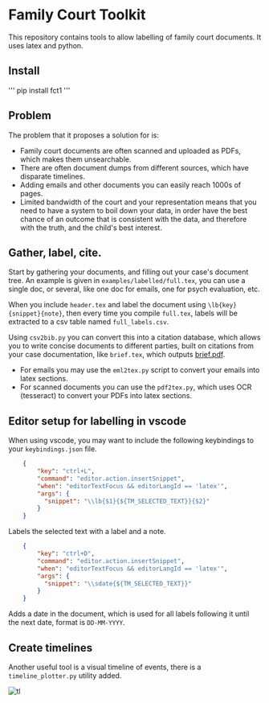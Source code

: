 # Family Court Toolkit

This repository contains tools to allow labelling of family court documents.
It uses latex and python. 

## Install

'''
pip install fct1
'''


## Problem 

The problem that it proposes a solution for is: 

- Family court documents are often scanned and uploaded as PDFs, which makes them unsearchable.
- There are often document dumps from different sources, which have disparate timelines.
- Adding emails and other documents you can easily reach 1000s of pages. 
- Limited bandwidth of the court and your representation means that you need to have a system to boil down your data, in order have the best chance of an outcome that is consistent with the data, and therefore with the truth, and the child's best interest.


## Gather, label, cite. 

Start by gathering your documents, and filling out your case's document tree. 
An example is given in `examples/labelled/full.tex`, you can use a single doc, or several, like one doc for emails, one for psych evaluation, etc. 
<!-- This is done by translating all your files into `.tex` files.   -->

When you include `header.tex` and label the document using `\lb{key}{snippet}{note}`, then every time you compile `full.tex`, labels will be extracted to a csv table named `full_labels.csv`. 

Using `csv2bib.py` you can convert this into a citation database, which allows you to write concise documents to different parties, built on citations from your case documentation, like `brief.tex`, which outputs [brief.pdf](https://github.com/tilmaerts/fct/files/13627234/brief.pdf). 

- For emails you may use the `eml2tex.py` script to convert your emails into latex sections. 
- For scanned documents you can use the `pdf2tex.py`, which uses OCR (tesseract) to convert your PDFs into latex sections.

<!-- The `header.tex` in this project includes some extra macros, in particular the `\lb{label}{text}{note}` and `\sd{date}`. -->

## Editor setup for labelling in vscode

When using vscode, you may want to include the following keybindings to your `keybindings.json` file.
```json
    {
        "key": "ctrl+L",
        "command": "editor.action.insertSnippet",
        "when": "editorTextFocus && editorLangId == 'latex'",
        "args": {
          "snippet": "\\lb{$1}{${TM_SELECTED_TEXT}}{$2}"
        }
    }
```
Labels the selected text with a label and a note.
```json
    {
        "key": "ctrl+D",
        "command": "editor.action.insertSnippet",
        "when": "editorTextFocus && editorLangId == 'latex'",
        "args": {
          "snippet": "\\sdate{${TM_SELECTED_TEXT}}"
        }
    }
```   
Adds a date in the document, which is used for all labels following it until the next date, format is `DD-MM-YYYY`.

## Create timelines
Another useful tool is a visual timeline of events, there is a `timeline_plotter.py` utility added. 

![tl](https://github.com/tilmaerts/fct/assets/95282593/c236c40b-7fe5-4ac9-b033-0379d848f70a)

